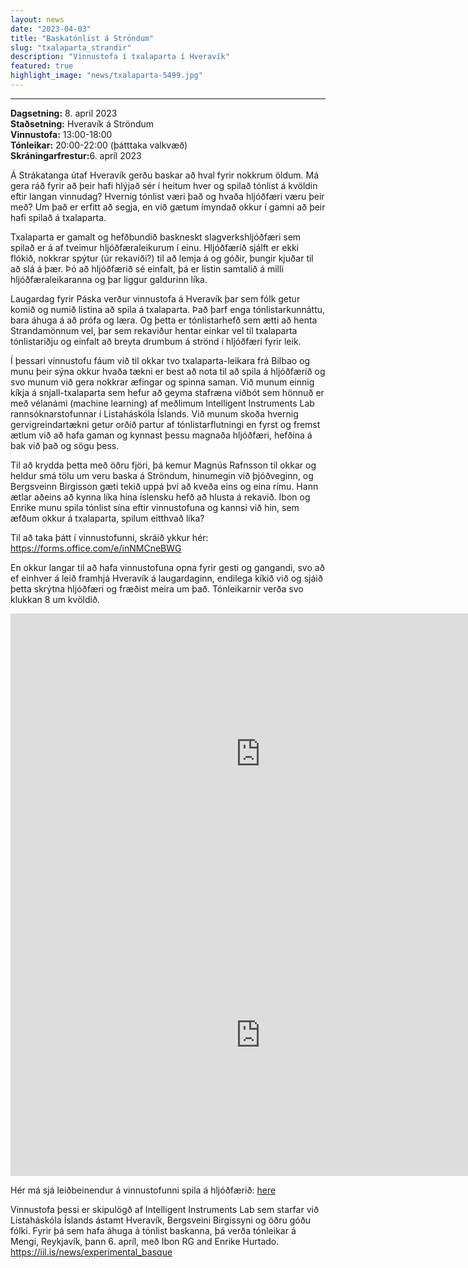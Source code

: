 ```yaml
---
layout: news
date: "2023-04-03"
title: "Baskatónlist á Ströndum"
slug: "txalaparta_strandir"
description: "Vinnustofa í txalaparta í Hveravík"
featured: true
highlight_image: "news/txalaparta-5499.jpg"
---
```

****
<script> import CaptionedImage from "../../components/Images/CaptionedImage.svelte" </script>


<b>Dagsetning:</b> 8. april 2023  <br>
<b>Staðsetning:</b> Hveravík á Ströndum  <br>
<b>Vinnustofa:</b> 13:00-18:00  <br>
<b>Tónleikar:</b> 20:00-22:00 (þátttaka valkvæð)  <br>
<b>Skráningarfrestur:</b>6. apríl 2023  <br>

<CaptionedImage
  src="news/txala-3.jpg"
  alt="Two people playing wooded planks with heavy sticks."
  caption="Riina Finnsdóttir og Nicola Privato spila á Txalaparta á bókasafninu í LHÍ Þverholti."/>

Á Strákatanga útaf Hveravík gerðu baskar að hval fyrir nokkrum öldum. Má gera ráð fyrir að þeir hafi hlýjað sér í heitum hver og spilað tónlist á kvöldin eftir langan vinnudag? Hvernig tónlist væri það og hvaða hljóðfæri væru þeir með? Um það er erfitt að segja, en við gætum ímyndað okkur í gamni að þeir hafi spilað á txalaparta.

Txalaparta er gamalt og hefðbundið baskneskt slagverkshljóðfæri sem spilað er á  af tveimur hljóðfæraleikurum í einu. Hljóðfærið sjálft er ekki flókið, nokkrar spýtur (úr rekaviði?) til að lemja á og góðir, þungir kjuðar til að slá á þær. Þó að hljóðfærið sé einfalt, þá er listin samtalið á milli hljóðfæraleikaranna og þar liggur galdurinn líka.

Laugardag fyrir Páska verður vinnustofa á Hveravík þar sem fólk getur komið og numið listina að spila á txalaparta. Það þarf enga tónlistarkunnáttu, bara áhuga á að prófa og læra. Og þetta er tónlistarhefð sem ætti að henta Strandamönnum vel, þar sem rekaviður hentar einkar vel til txalaparta tónlistariðju og einfalt að breyta drumbum á strönd í hljóðfæri fyrir leik.

Í þessari vinnustofu fáum við til okkar tvo txalaparta-leikara frá Bilbao og munu þeir sýna okkur hvaða tækni er best að nota til að spila á hljóðfærið og svo munum við gera nokkrar æfingar og spinna saman. Við munum einnig kíkja á snjall-txalaparta sem hefur að geyma stafræna viðbót sem hönnuð er með vélanámi (machine learning) af meðlimum Intelligent Instruments Lab rannsóknarstofunnar í Listaháskóla Íslands. Við munum skoða hvernig gervigreindartækni getur orðið partur af tónlistarflutningi en fyrst og fremst ætlum við að hafa gaman og kynnast þessu magnaða hljóðfæri, hefðina á bak við það og sögu þess.

Til að krydda þetta með öðru fjöri, þá kemur Magnús Rafnsson til okkar og heldur smá tölu um veru baska á Ströndum, hinumegin við þjóðveginn, og Bergsveinn Birgisson gæti tekið uppá því að kveða eins og eina rímu. Hann ætlar aðeins að kynna líka hina íslensku hefð að hlusta á rekavið. Ibon og Enrike munu spila tónlist sína eftir vinnustofuna og kannsi við hin, sem æfðum okkur á txalaparta, spilum eitthvað líka?

Til að taka þátt í vinnustofunni, skráið ykkur hér: https://forms.office.com/e/inNMCneBWG

En okkur langar til að hafa vinnustofuna opna fyrir gesti og gangandi, svo að ef einhver á leið framhjá Hveravík á laugardaginn, endilega kíkið við og sjáið þetta skrýtna hljóðfæri og fræðist meira um það. Tónleikarnir verða svo klukkan 8 um kvöldið.

<iframe width="800" height="450" src="https://www.youtube.com/embed/uBbcnqHnQxE" title="YouTube video player" frameborder="0" allow="accelerometer; autoplay; clipboard-write; encrypted-media; gyroscope; picture-in-picture; web-share" allowfullscreen></iframe>
<br>
<iframe width="800" height="450" src="https://www.youtube.com/embed/505x6YgAgyc" title="YouTube video player" frameborder="0" allow="accelerometer; autoplay; clipboard-write; encrypted-media; gyroscope; picture-in-picture; web-share" allowfullscreen></iframe>

<br>

<CaptionedImage
  src="news/txala-1.jpg"
  alt="People using wooden sticks to hit planks."
  caption="Ætli það sé hægt að smíða álíka slagverk með rekaviði?"/>


Hér má sjá leiðbeinendur á vinnustofunni spila á hljóðfærið: 
<a href="https://www.eitb.eus/eu/telebista/programak/eitb-kultura/bideoak/osoa/8758212/bideoa-ibon-rgren-eta-enrike-hurtadoren-musika/?fbclid=IwAR22JRpp13_wa_hQAUSPa_8YkXObswVbGvjuW6eo7JfVi2RdK0gt_Q-afRQ">here</a> 



<CaptionedImage
  src="news/txalaparta-5397.jpg"
  alt="Txalaparta planks stacked side by side with sensors at the bottom."
  caption="Er hægt að spila á txalaparta með gervigreind?"/>

Vinnustofa þessi er skipulögð af Intelligent Instruments Lab sem starfar við Listaháskóla Íslands ástamt Hveravík, Bergsveini Birgissyni og öðru góðu fólki. Fyrir þá sem hafa áhuga á tónlist baskanna, þá verða tónleikar á Mengi, Reykjavík, þann 6. apríl, með Ibon RG and Enrike Hurtado.
https://iil.is/news/experimental_basque

<CaptionedImage
  src="news/txala-2.jpeg"
  alt="Seen from the side, a man and a woman play percussion."
  caption="Öll eru velkomin á vinnustofuna í Hveravík."/>